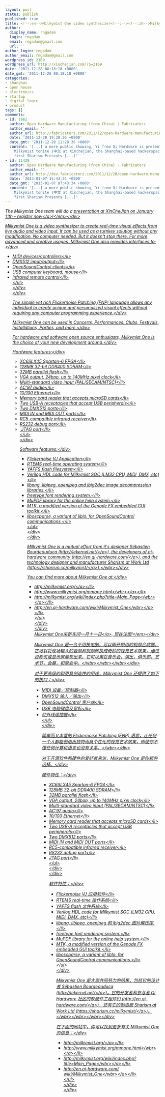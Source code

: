 ```yaml
---
layout: post
status: publish
published: true
title: <!--:en-->Milkymist One video synthesizer<!--:--><!--:zh-->Milkymist One (视频合成器)<!--:-->
author:
  display_name: rngadam
  login: rngadam
  email: rngadam@gmail.com
  url: ''
author_login: rngadam
author_email: rngadam@gmail.com
wordpress_id: 2169
wordpress_url: http://xinchejian.com/?p=2169
date: '2011-12-28 08:18:18 +0800'
date_gmt: '2011-12-28 00:18:18 +0800'
categories:
- shanghai
- open house
- electronics
- startup
- digital logic
- product
tags: []
comments:
- id: 1662
  author: Open Hardware Manufacturing (from China) | Fabricatorz
  author_email: ''
  author_url: http://fabricatorz.com/2011/12/open-hardware-manufacturing-from-china/
  date: '2011-12-28 19:28:36 +0800'
  date_gmt: '2011-12-28 11:28:36 +0800'
  content: '[...] a more public showing, Yi from Qi Hardware is presenting about the
    Milkymist tonite (中文 at Xinchejian, the Shanghai-based hackerspace we held the
    first Sharism Presents [...]'
- id: 11429
  author: Open Hardware Manufacturing (from China) - Fabricatorz
  author_email: ''
  author_url: http://dev.fabricatorz.com/2011/12/28/open-hardware-manufacturing-from-china/
  date: '2013-01-07 15:43:34 +0800'
  date_gmt: '2013-01-07 07:43:34 +0800'
  content: '[...] a more public showing, Yi from Qi Hardware is presenting about the
    Milkymist tonite (中文 at Xinchejian, the Shanghai-based hackerspace we held the
    first Sharism Presents [...]'
---
```

<p><!--:en-->
<div><em>The Milkymist One team will do a <a href="http:&#47;&#47;xinchejian.com&#47;event&#47;?ee=88">presentation at XinCheJian on January 11th - register now<&#47;a>!<&#47;em><&#47;div></p>
<div>Milkymist One is a video synthesizer to create real-time visual effects from live audio and video input. It can be used as a turnkey solution without any modification. No computer needed. But it doesn't stop there. For more advanced and creative usages, Milkymist One also provides interfaces to:<&#47;div></p>
<div>
<div>
<ul>
<li>MIDI devices&#47;controllers<&#47;li>
<li>DMX512 input&#47;output<&#47;li>
<li>OpenSoundControl clients<&#47;li>
<li>USB computer keyboard, mouse<&#47;li>
<li>Infrared remote control<&#47;li><br />
<&#47;ul><br />
<&#47;div><br />
<&#47;div></p>
<div>The simple yet rich Flickernoise Patching (FNP) language allows any individual to create unique and personalized visual effects without requiring any computer programming experience.<&#47;div></p>
<div>Miikymist One can be used in Concerts, Performances, Clubs, Festivals, Installations, Parties, and more.<&#47;div></p>
<div>
<div>For hardware and software open source enthusiasts, Milkymist One is the choice of your new development ground.<&#47;div></p>
<div>Hardware features:<&#47;div></p>
<div>
<ul>
<li>XC6SLX45 Spartan-6 FPGA<&#47;li>
<li>128MB 32-bit DDR400 SDRAM<&#47;li>
<li>32MB parallel flash<&#47;li>
<li>VGA output, 24bpp, up to 140MHz pixel clock<&#47;li>
<li>Multi-standard video input (PAL&#47;SECAM&#47;NTSC)<&#47;li>
<li>AC'97 audio<&#47;li>
<li>10&#47;100 Ethernet<&#47;li>
<li>Memory card reader that accepts microSD cards<&#47;li>
<li>Two USB-A receptacles that accept USB peripherals<&#47;li>
<li>Two DMX512 ports<&#47;li>
<li>MIDI IN and MIDI OUT ports<&#47;li>
<li>RC5-compatible infrared receiver<&#47;li>
<li>RS232 debug port<&#47;li>
<li>&nbsp;JTAG port<&#47;li><br />
<&#47;ul><br />
<&#47;div></p>
<div>Software features:<&#47;div></p>
<div>
<ul>
<li>Flickernoise VJ Application<&#47;li>
<li>RTEMS real-time operating system<&#47;li>
<li>YAFFS flash filesystem<&#47;li>
<li>Verilog HDL code for Milkymist SOC (LM32 CPU, MIDI, DMX, etc)<&#47;li>
<li>libpng, libjpeg, openjpeg and jbig2dec image decompression libraries.<&#47;li>
<li>freetype font rendering system.<&#47;li>
<li>MuPDF library for the online help system.<&#47;li>
<li>MTK, a modified version of the Genode FX embedded GUI toolkit.<&#47;li>
<li>liboscparse, a variant of liblo, for OpenSoundControl communications.<&#47;li><br />
<&#47;ul><br />
<&#47;div><br />
<&#47;div></p>
<div>
<div>Milkymist One is a mutual effort from it's designer S&eacute;bastien Bourdeauducq (<a href="http:&#47;&#47;lekernel.net&#47;" target="_blank">http:&#47;&#47;lekernel.net&#47;<&#47;a>), the developers of qi-hardware community (<a href="http:&#47;&#47;en.qi-hardware.com&#47;" target="_blank">http:&#47;&#47;en.qi-hardware.com&#47;<&#47;a>), and the technology designer and manufacturer Sharism at Work Ltd (<a href="https:&#47;&#47;sharism.cc&#47;milkymist&#47;" target="_blank">https:&#47;&#47;sharism.cc&#47;milkymist&#47;<&#47;a><wbr>).<&#47;wbr><&#47;div></p>
<div>You can find more about Milkymist One at:<&#47;div></p>
<div>
<ul>
<li><a href="http:&#47;&#47;milkymist.org&#47;" target="_blank">http:&#47;&#47;milkymist.org&#47;<&#47;a><&#47;li>
<li><a href="http:&#47;&#47;www.milkymist.org&#47;mmone.html" target="_blank">http:&#47;&#47;www.milkymist.org&#47;<wbr>mmone.html<&#47;wbr><&#47;a><&#47;li>
<li><a href="http:&#47;&#47;milkymist.org&#47;wiki&#47;index.php?title=Main_Page" target="_blank">http:&#47;&#47;milkymist.org&#47;wiki&#47;<wbr>index.php?title=Main_Page<&#47;wbr><&#47;a><&#47;li>
<li><a href="http:&#47;&#47;en.qi-hardware.com&#47;wiki&#47;Milkymist_One" target="_blank">http:&#47;&#47;en.qi-hardware.com&#47;<wbr>wiki&#47;Milkymist_One<&#47;wbr><&#47;a><&#47;li><br />
<&#47;ul><br />
<&#47;div><br />
<&#47;div><!--:--><!--:zh-->
<div><em><a href="http:&#47;&#47;xinchejian.com&#47;event&#47;?ee=88">Milkymist One来新车间一月十一日<&#47;a>,&nbsp;现在注册!<&#47;em><&#47;div></p>
<div>Milkymist One 是一台不用接电脑，可以即开即用的视频合成器，<wbr>它可以将现场输入的音频和视频转换成奇妙的视觉艺术效果，<wbr>通过投影仪或显示屏展现出来。它可以用在音乐会，演出，俱乐部，<wbr>艺术节，会展，和聚会中。<&#47;wbr><&#47;wbr><&#47;wbr><&#47;div></p>
<div>对于更高级的和更具创造性的用途，Milkymist One&nbsp;还提供了如下的接口：<&#47;div></p>
<div>
<ul>
<li>MIDI 设备／控制器<&#47;li>
<li>DMX512 输入／输出<&#47;li>
<li>OpenSoundControl 客户端<&#47;li>
<li>USB 电脑键盘及鼠标<&#47;li>
<li>红外线遥控器<&#47;li><br />
<&#47;ul><br />
<&#47;div></p>
<div>简单而又丰富的 Flickernoise Patching (FNP) 语言，让任何一个人都能创造出独特而具个性化的视觉艺术效果，<wbr>即便你不懂任何计算机语言也没有关系。<&#47;wbr><&#47;div></p>
<div>对于开源软件和硬件的爱好者来说，Milkymist&nbsp;One 是你新的选择。<&#47;div></p>
<div>硬件特性：<&#47;div></p>
<div>
<div>
<ul>
<li>XC6SLX45 Spartan-6 FPGA<&#47;li>
<li>128MB 32-bit DDR400 SDRAM<&#47;li>
<li>32MB parallel flash<&#47;li>
<li>VGA output, 24bpp, up to 140MHz pixel clock<&#47;li>
<li>Multi-standard video input (PAL&#47;SECAM&#47;NTSC)<&#47;li>
<li>AC'97 audio<&#47;li>
<li>10&#47;100 Ethernet<&#47;li>
<li>Memory card reader that accepts microSD cards<&#47;li>
<li>Two USB-A receptacles that accept USB peripherals<&#47;li>
<li>Two DMX512 ports<&#47;li>
<li>MIDI IN and MIDI OUT ports<&#47;li>
<li>RC5-compatible infrared receiver<&#47;li>
<li>RS232 debug port<&#47;li>
<li>JTAG port<&#47;li><br />
<&#47;ul><br />
<&#47;div><br />
<&#47;div></p>
<div>软件特性：<&#47;div></p>
<div>
<ul>
<li>Flickernoise VJ 应用软件<&#47;li>
<li>RTEMS real-time 操作系统<&#47;li>
<li>YAFFS flash 文件系统<&#47;li>
<li>Verilog HDL code for Milkymist SOC (LM32 CPU, MIDI, DMX, etc)<&#47;li>
<li>libpng, libjpeg, openjpeg 和 jbig2dec 图片解压库.<&#47;li>
<li>freetype font rendering system.<&#47;li>
<li>MuPDF library for the online help system.<&#47;li>
<li>MTK, a modified version of the Genode FX embedded GUI toolkit.<&#47;li>
<li>liboscparse, a variant of liblo, for OpenSoundControl communications.<&#47;li><br />
<&#47;ul><br />
<&#47;div></p>
<div>Milkymist One 是大家共同努力的结果，包括它的设计者 S&eacute;bastien Bourdeauducq (<a href="http:&#47;&#47;lekernel.net&#47;" target="_blank">http:&#47;&#47;lekernel.net&#47;<&#47;a>)，<wbr>它的开发者和参与者 Qi Hardware 社区的软硬件工程师们 (<a href="http:&#47;&#47;en.qi-hardware.com&#47;" target="_blank">http:&#47;&#47;en.qi-hardware.com&#47;<&#47;a>)，<wbr>还有它的制造商 Sharism at Work Ltd (<a href="https:&#47;&#47;sharism.cc&#47;milkymist&#47;" target="_blank">https:&#47;&#47;sharism.cc&#47;milkymist&#47;<&#47;a><wbr>)。<&#47;wbr><&#47;wbr><&#47;wbr><&#47;div></p>
<div>在下面的网站中，你可以找到更多有关 Milkymist One 的信息：<&#47;div></p>
<div>
<div>
<ul>
<li><a href="http:&#47;&#47;milkymist.org&#47;" target="_blank">http:&#47;&#47;milkymist.org&#47;<&#47;a><&#47;li>
<li><a href="http:&#47;&#47;www.milkymist.org&#47;mmone.html" target="_blank">http:&#47;&#47;www.milkymist.org&#47;<wbr>mmone.html<&#47;wbr><&#47;a><&#47;li>
<li><a href="http:&#47;&#47;milkymist.org&#47;wiki&#47;index.php?title=Main_Page" target="_blank">http:&#47;&#47;milkymist.org&#47;wiki&#47;<wbr>index.php?title=Main_Page<&#47;wbr><&#47;a><&#47;li>
<li><a href="http:&#47;&#47;en.qi-hardware.com&#47;wiki&#47;Milkymist_One" target="_blank">http:&#47;&#47;en.qi-hardware.com&#47;<wbr>wiki&#47;Milkymist_One<&#47;wbr><&#47;a><&#47;li><br />
<&#47;ul><br />
<&#47;div><br />
<&#47;div><!--:--></p>
